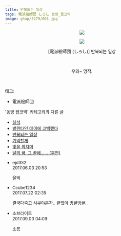 ```yaml
---
title: 반복되는 일상
tags: 電派絵師団 しろし 동방_웹코믹
image: ghap/3279/001.jpg
---
```

<div class="article">
<p style="text-align: center; clear: none; float: none;"><img src="{{ site.nasurl }}/ghap/3279/001.jpg"/></p>
<p style="text-align: center; clear: none; float: none;"><img src="{{ site.nasurl }}/ghap/3279/002.jpg"/></p>
<p style="text-align: center; clear: none; float: none;">[電派絵師団 (しろし)] 반복되는 일상</p>
<p style="text-align: center; clear: none; float: none;"><br/></p>
<p style="text-align: center; clear: none; float: none;">우와~ 명작.</p>
<p style="text-align: center; clear: none; float: none;"><br/></p>
</div><div class="tagTrail">
<p>태그: </p>
<ul>
<li>電派絵師団</li>
</ul>
</div><div class="another">
<p>'동방 웹코믹' 카테고리의 다른 글</p>
<ul>
<li><a href="/2017-05-24-ghap_3297">칠석</a></li>
<li><a href="/2017-05-24-ghap_3295">발렌타인 데이에 고백했다</a></li>
<li><a href="/2017-05-23-ghap_3279">반복되는 일상</a></li>
<li><a href="/2017-05-23-ghap_3275">기억할게</a></li>
<li><a href="/2017-05-20-ghap_3271">빛을 외치며</a></li>
<li><a href="/2017-05-20-ghap_3270">달의 꿈, 그 끝에...... (후편)</a></li>
</ul>
</div><div class="cb_module cb_fluid">
<div class="cb_wrt cb_profile">
<div class="comment">
<ul>
<li class="cb_thumb_off" id="comment15005290">
<div class="cb_comment_area">
<div class="cb_info_area">
<div class="cb_section">
<span class="cb_nick_name">ejd332</span>
</div>
<div class="cb_section">
<span class="cb_date">2017.06.03 20:53 </span>
</div>
</div>
<div class="cb_dsc_comment">
<p class="cb_dsc">
											울먹
										</p>
</div>
</div></li>
<li class="cb_thumb_off" id="comment15041524">
<div class="cb_comment_area">
<div class="cb_info_area">
<div class="cb_section">
<span class="cb_nick_name">Ccube1234</span>
</div>
<div class="cb_section">
<span class="cb_date">2017.07.22 02:35 </span>
</div>
</div>
<div class="cb_dsc_comment">
<p class="cb_dsc">
											결국다죽고 사쿠야혼자.. 끝없이 빙글빙글..
										</p>
</div>
</div></li>
<li class="cb_thumb_off" id="comment15074929">
<div class="cb_comment_area">
<div class="cb_info_area">
<div class="cb_section">
<span class="cb_nick_name">소브라이트</span>
</div>
<div class="cb_section">
<span class="cb_date">2017.09.03 04:09 </span>
</div>
</div>
<div class="cb_dsc_comment">
<p class="cb_dsc">
											소름
										</p>
</div>
</div></li>
</ul>
</div>
</div><!-- commentList close -->
</div>